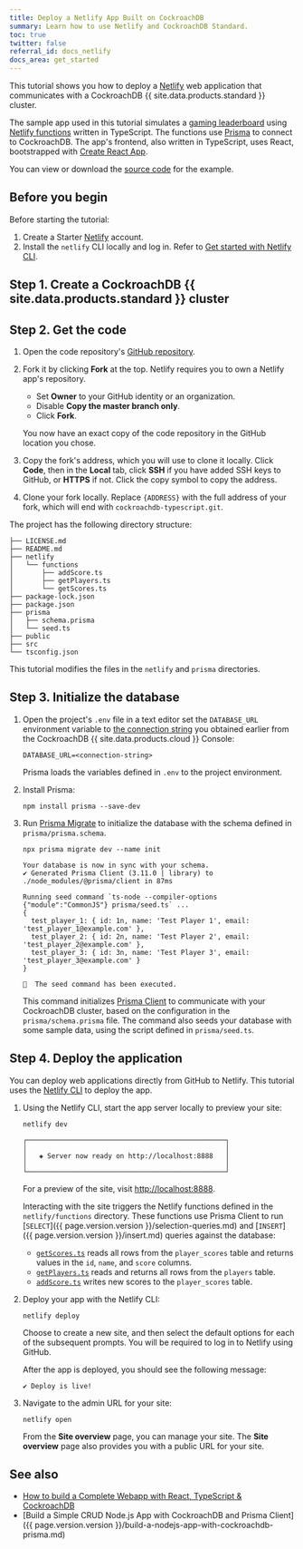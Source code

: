 ```yaml
---
title: Deploy a Netlify App Built on CockroachDB
summary: Learn how to use Netlify and CockroachDB Standard.
toc: true
twitter: false
referral_id: docs_netlify
docs_area: get_started
---
```


This tutorial shows you how to deploy a [Netlify](https://www.netlify.com/) web application that communicates with a CockroachDB {{ site.data.products.standard }} cluster.

The sample app used in this tutorial simulates a [gaming leaderboard](https://www.cockroachlabs.com/blog/react-typescript-cockroachdb-sample-app/) using [Netlify functions](https://www.netlify.com/products/functions/) written in TypeScript. The functions use [Prisma](https://www.prisma.io/) to connect to CockroachDB. The app's frontend, also written in TypeScript, uses React, bootstrapped with [Create React App](https://github.com/facebook/create-react-app).

You can view or download the [source code](https://github.com/cockroachdb/cockroachdb-typescript) for the example.

## Before you begin

Before starting the tutorial:

1. Create a Starter [Netlify](https://app.netlify.com/signup) account.
1. Install the `netlify` CLI locally and log in. Refer to [Get started with Netlify CLI](https://docs.netlify.com/cli/get-started/).

## Step 1. Create a CockroachDB {{ site.data.products.standard }} cluster



## Step 2. Get the code

1. Open the code repository's [GitHub repository](https://github.com/cockroachdb/cockroachdb-typescript).
1. Fork it by clicking **Fork** at the top. Netlify requires you to own a Netlify app's repository.
    - Set **Owner** to your GitHub identity or an organization.
    - Disable **Copy the master branch only**.
    - Click **Fork**.

    You now have an exact copy of the code repository in the GitHub location you chose.
1. Copy the fork's address, which you will use to clone it locally. Click **Code**, then in the **Local** tab, click **SSH** if you have added SSH keys to GitHub, or **HTTPS** if not. Click the copy symbol to copy the address.
1. Clone your fork locally. Replace `{ADDRESS}` with the full address of your fork, which will end with `cockroachdb-typescript.git`.

The project has the following directory structure:

~~~
├── LICENSE.md
├── README.md
├── netlify
│   └── functions
│       ├── addScore.ts
│       ├── getPlayers.ts
│       └── getScores.ts
├── package-lock.json
├── package.json
├── prisma
│   ├── schema.prisma
│   └── seed.ts
├── public
├── src
└── tsconfig.json
~~~

This tutorial modifies the files in the `netlify` and `prisma` directories.

## Step 3. Initialize the database

1. Open the project's `.env` file in a text editor set the `DATABASE_URL` environment variable to [the connection string](#connection-string) you obtained earlier from the CockroachDB {{ site.data.products.cloud }} Console:

    ~~~ text
    DATABASE_URL=<connection-string>
    ~~~

    Prisma loads the variables defined in `.env` to the project environment.

1. Install Prisma:

    ~~~ shell
    npm install prisma --save-dev
    ~~~

1. Run [Prisma Migrate](https://www.prisma.io/docs/concepts/components/prisma-migrate) to initialize the database with the schema defined in `prisma/prisma.schema`.

    ~~~ shell
    npx prisma migrate dev --name init
    ~~~

    ~~~
    Your database is now in sync with your schema.
    ✔ Generated Prisma Client (3.11.0 | library) to ./node_modules/@prisma/client in 87ms

    Running seed command `ts-node --compiler-options {"module":"CommonJS"} prisma/seed.ts` ...
    {
      test_player_1: { id: 1n, name: 'Test Player 1', email: 'test_player_1@example.com' },
      test_player_2: { id: 2n, name: 'Test Player 2', email: 'test_player_2@example.com' },
      test_player_3: { id: 3n, name: 'Test Player 3', email: 'test_player_3@example.com' }
    }

    🌱  The seed command has been executed.
    ~~~

    This command initializes [Prisma Client](https://www.prisma.io/docs/concepts/components/prisma-client) to communicate with your CockroachDB cluster, based on the configuration in the `prisma/schema.prisma` file. The command also seeds your database with some sample data, using the script defined in `prisma/seed.ts`.

## Step 4. Deploy the application

You can deploy web applications directly from GitHub to Netlify. This tutorial uses the [Netlify CLI](https://docs.netlify.com/cli/get-started/) to deploy the app.

1. Using the Netlify CLI, start the app server locally to preview your site:

    ~~~ shell
    netlify dev
    ~~~

    ~~~
    ┌─────────────────────────────────────────────────┐
    │                                                 │
    │   ◈ Server now ready on http://localhost:8888   │
    │                                                 │
    └─────────────────────────────────────────────────┘
    ~~~

    For a preview of the site, visit [http://localhost:8888](http://localhost:8888).

    Interacting with the site triggers the Netlify functions defined in the `netlify/functions` directory. These functions use Prisma Client to run [`SELECT`]({{ page.version.version }}/selection-queries.md) and [`INSERT`]({{ page.version.version }}/insert.md) queries against the database:
    - [`getScores.ts`](https://raw.githubusercontent.com/cockroachdb/cockroachdb-typescript/master/netlify/functions/getScores.ts) reads all rows from the `player_scores` table and returns values in the `id`, `name`, and `score` columns.
    - [`getPlayers.ts`](https://raw.githubusercontent.com/cockroachdb/cockroachdb-typescript/master/netlify/functions/getPlayers.ts) reads and returns all rows from the `players` table.
    - [`addScore.ts`](https://raw.githubusercontent.com/cockroachdb/cockroachdb-typescript/master/netlify/functions/addScore.ts) writes new scores to the `player_scores` table.

1. Deploy your app with the Netlify CLI:

    ~~~ shell
    netlify deploy
    ~~~

    Choose to create a new site, and then select the default options for each of the subsequent prompts. You will be required to log in to Netlify using GitHub.

    After the app is deployed, you should see the following message:

    ~~~
    ✔ Deploy is live!
    ~~~

1. Navigate to the admin URL for your site:

    ~~~ shell
    netlify open
    ~~~

    From the **Site overview** page, you can manage your site. The **Site overview** page also provides you with a public URL for your site.

## See also

- [How to build a Complete Webapp with React, TypeScript & CockroachDB](https://www.cockroachlabs.com/blog/react-typescript-cockroachdb-sample-app/#deploy-the-application-to-netlify)
- [Build a Simple CRUD Node.js App with CockroachDB and Prisma Client]({{ page.version.version }}/build-a-nodejs-app-with-cockroachdb-prisma.md)
